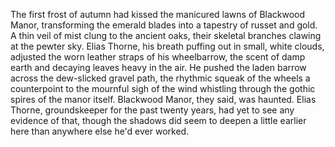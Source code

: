 The first frost of autumn had kissed the manicured lawns of Blackwood Manor, transforming the emerald blades into a tapestry of russet and gold.  A thin veil of mist clung to the ancient oaks, their skeletal branches clawing at the pewter sky.  Elias Thorne, his breath puffing out in small, white clouds, adjusted the worn leather straps of his wheelbarrow, the scent of damp earth and decaying leaves heavy in the air.  He pushed the laden barrow across the dew-slicked gravel path, the rhythmic squeak of the wheels a counterpoint to the mournful sigh of the wind whistling through the gothic spires of the manor itself.  Blackwood Manor, they said, was haunted. Elias Thorne, groundskeeper for the past twenty years, had yet to see any evidence of that, though the shadows did seem to deepen a little earlier here than anywhere else he'd ever worked.
